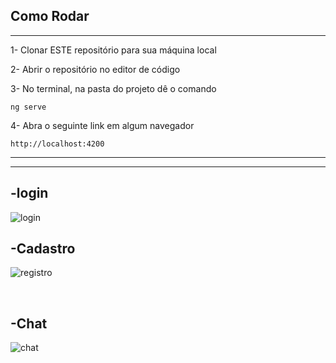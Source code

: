 <h2>Como Rodar</h2>
<hr>

1- Clonar ESTE repositório para sua máquina local

2- Abrir o repositório no editor de código

3- No terminal, na pasta do projeto dê o comando
~~~Terminal
ng serve
~~~

4- Abra o seguinte link em algum navegador
~~~Terminal
http://localhost:4200
~~~
<hr>


<hr>

<h2>-login</h2>

![login](https://user-images.githubusercontent.com/88890771/143590985-ae5f83e4-90e2-4094-88f8-b6c750cabdab.png)


<h2>-Cadastro</h2>

![registro](https://user-images.githubusercontent.com/88890771/143590995-e044f4ff-943f-46aa-945b-574cfe840cbd.png)


<br>

<h2>-Chat</h2>

![chat](https://user-images.githubusercontent.com/88890771/143591002-9b31b32f-7fe4-48d9-ab43-283d4bb4ac73.png)


